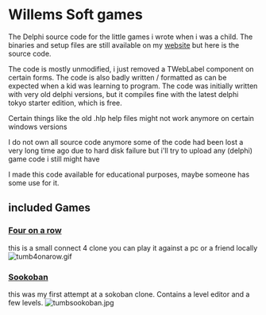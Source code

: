# Willems Soft games

The Delphi source code for the little games i wrote when i was a child.
The binaries and setup files are still available on my [website](http://www.willemssoft.be/index.php?main=5&sub=7&page=1&changeview=1&show=10) but here is the source code.

The code is mostly unmodified, i just removed a TWebLabel component on certain forms. The code is also badly written / formatted as can be expected when a kid was learning to program. The code was initially written with very old delphi versions, but it compiles fine with the latest delphi tokyo starter edition, which is free.

Certain things like the old .hlp help files might not work anymore on certain windows versions

I do not own all source code anymore some of the code had been lost a very long time ago due to hard disk failure but i'll try to upload any (delphi) game code i still might have

I made this code available for educational purposes, maybe someone has some use for it.



## included Games

### [Four on a row](https://github.com/joyrider3774/Willems_Soft_games/tree/master/four%20on%20a%20row)
this is a small connect 4 clone you can play it against a pc or a friend locally
![tumb4onarow.gif]({{site.baseurl}}/tumb4onarow.gif)

### [Sookoban](https://github.com/joyrider3774/Willems_Soft_games/tree/master/sookoban)
this was my first attempt at a sokoban clone. Contains a level editor and a few levels.
![tumbsookoban.jpg]({{site.baseurl}}/tumbsookoban.jpg)

